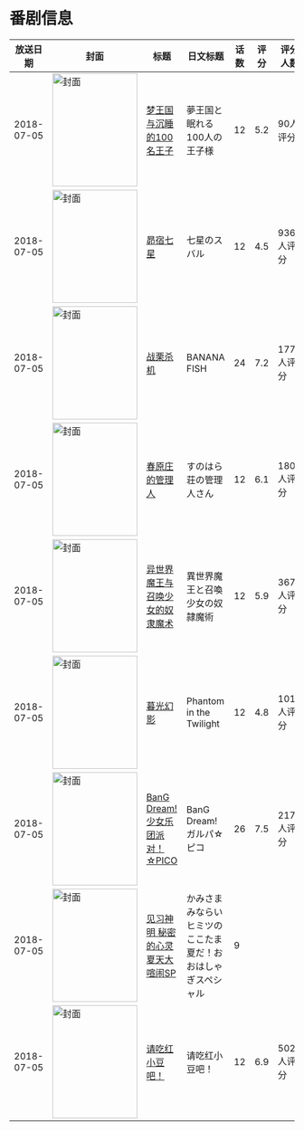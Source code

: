 # 番剧信息

|放送日期|封面|标题|日文标题|话数|评分|评分人数|
|---|---|---|---|---|---|---|
|2018-07-05|<img src="//lain.bgm.tv/pic/cover/c/c3/27/191323_hLsyp.jpg" alt="封面" style="width:150px;height:200px;object-fit:cover;">|[梦王国与沉睡的100名王子](https://bangumi.tv/subject/191323)|夢王国と眠れる100人の王子様|12|5.2|90人评分|
|2018-07-05|<img src="//lain.bgm.tv/pic/cover/c/42/ad/225843_u3LRB.jpg" alt="封面" style="width:150px;height:200px;object-fit:cover;">|[昴宿七星](https://bangumi.tv/subject/225843)|七星のスバル|12|4.5|936人评分|
|2018-07-05|<img src="//lain.bgm.tv/pic/cover/c/8b/7f/228350_d9VaU.jpg" alt="封面" style="width:150px;height:200px;object-fit:cover;">|[战栗杀机](https://bangumi.tv/subject/228350)|BANANA FISH|24|7.2|1773人评分|
|2018-07-05|<img src="//lain.bgm.tv/pic/cover/c/91/41/230110_5tFWD.jpg" alt="封面" style="width:150px;height:200px;object-fit:cover;">|[春原庄的管理人](https://bangumi.tv/subject/230110)|すのはら荘の管理人さん|12|6.1|1800人评分|
|2018-07-05|<img src="//lain.bgm.tv/pic/cover/c/53/20/236224_OcW1t.jpg" alt="封面" style="width:150px;height:200px;object-fit:cover;">|[异世界魔王与召唤少女的奴隶魔术](https://bangumi.tv/subject/236224)|異世界魔王と召喚少女の奴隷魔術|12|5.9|3679人评分|
|2018-07-05|<img src="//lain.bgm.tv/pic/cover/c/7f/ce/241264_6zkUK.jpg" alt="封面" style="width:150px;height:200px;object-fit:cover;">|[暮光幻影](https://bangumi.tv/subject/241264)|Phantom in the Twilight|12|4.8|101人评分|
|2018-07-05|<img src="//lain.bgm.tv/pic/cover/c/08/fd/246431_2Ya25.jpg" alt="封面" style="width:150px;height:200px;object-fit:cover;">|[BanG Dream! 少女乐团派对！☆PICO](https://bangumi.tv/subject/246431)|BanG Dream! ガルパ☆ピコ|26|7.5|2177人评分|
|2018-07-05|<img src="//lain.bgm.tv/pic/cover/c/4f/9b/250558_MBUI1.jpg" alt="封面" style="width:150px;height:200px;object-fit:cover;">|[见习神明 秘密的心灵 夏天大喧闹SP](https://bangumi.tv/subject/250558)|かみさまみならい ヒミツのここたま 夏だ！おおはしゃぎスペシャル|9|||
|2018-07-05|<img src="//lain.bgm.tv/pic/cover/c/59/dc/253693_Z5hSk.jpg" alt="封面" style="width:150px;height:200px;object-fit:cover;">|[请吃红小豆吧！](https://bangumi.tv/subject/253693)|请吃红小豆吧！|12|6.9|502人评分|
